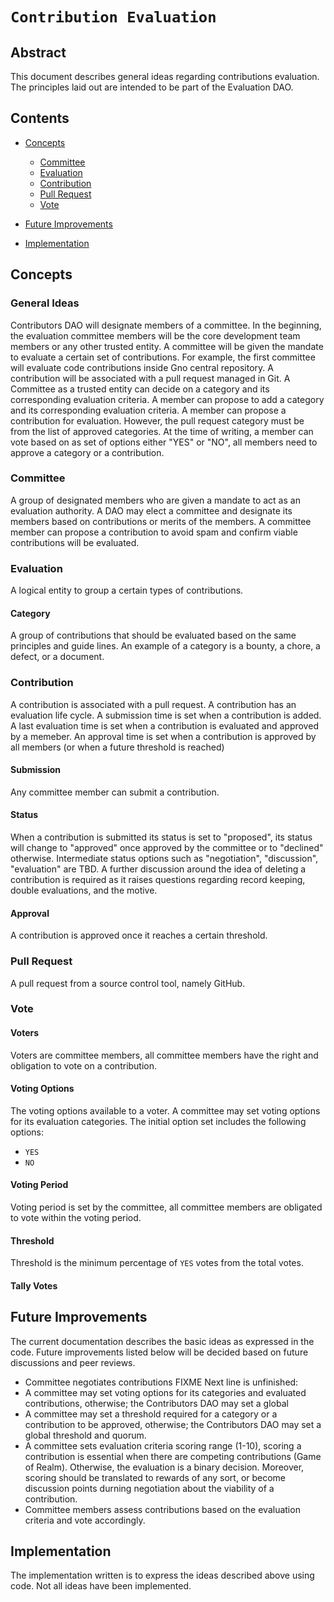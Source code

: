 # `Contribution Evaluation`

## Abstract

This document describes general ideas regarding contributions evaluation. The principles laid out are intended to be part of the Evaluation DAO.

## Contents

- [Concepts](#concepts)

  - [Committee](#committee)
  - [Evaluation](#evaluation)
  - [Contribution](#contribution)
  - [Pull Request](#pull-request)
  - [Vote](#vote)

- [Future Improvements](#future-improvements)

- [Implementation](#implementation)

## Concepts

### General Ideas

Contributors DAO will designate members of a committee. In the beginning, the evaluation committee members will be the core development team members or any other trusted entity.
A committee will be given the mandate to evaluate a certain set of contributions.
For example, the first committee will evaluate code contributions inside Gno central repository.
A contribution will be associated with a pull request managed in Git.
A Committee as a trusted entity can decide on a category and its corresponding evaluation criteria.
A member can propose to add a category and its corresponding evaluation criteria.
A member can propose a contribution for evaluation. However, the pull request category must be from the list of approved categories.
At the time of writing, a member can vote based on as set of options either "YES" or "NO", all members need to approve a category or a contribution.

### Committee

A group of designated members who are given a mandate to act as an evaluation authority.
A DAO may elect a committee and designate its members based on contributions or merits of the members.
A committee member can propose a contribution to avoid spam and confirm viable contributions will be evaluated.

### Evaluation

A logical entity to group a certain types of contributions.

#### Category

A group of contributions that should be evaluated based on the same principles and guide lines.
An example of a category is a bounty, a chore, a defect, or a document.

### Contribution

A contribution is associated with a pull request.
A contribution has an evaluation life cycle.
A submission time is set when a contribution is added.
A last evaluation time is set when a contribution is evaluated and approved by a memeber.
An approval time is set when a contribution is approved by all members (or when a future threshold is reached)

#### Submission

Any committee member can submit a contribution.

#### Status

When a contribution is submitted its status is set to "proposed", its status will change to "approved" once approved by the committee or to "declined" otherwise.
Intermediate status options such as "negotiation", "discussion", "evaluation" are TBD.
A further discussion around the idea of deleting a contribution is required as it raises questions regarding record keeping, double evaluations, and the motive.

#### Approval

A contribution is approved once it reaches a certain threshold.

### Pull Request

A pull request from a source control tool, namely GitHub.

### Vote

#### Voters

Voters are committee members, all committee members have the right and obligation to vote on a contribution.

#### Voting Options

The voting options available to a voter.
A committee may set voting options for its evaluation categories.
The initial option set includes the following options:

- `YES`
- `NO`

#### Voting Period

Voting period is set by the committee, all committee members are obligated to vote within the voting period.

#### Threshold

Threshold is the minimum percentage of `YES` votes from the total votes.

#### Tally Votes

## Future Improvements

The current documentation describes the basic ideas as expressed in the code.
Future improvements listed below will be decided based on future discussions and peer reviews.

- Committee negotiates contributions
FIXME Next line is unfinished:
- A committee may set voting options for its categories and evaluated contributions, otherwise; the Contributors DAO may set a global
- A committee may set a threshold required for a category or a contribution to be approved, otherwise; the Contributors DAO may set a global threshold and quorum.
- A committee sets evaluation criteria scoring range (1-10), scoring a contribution is essential when there are competing contributions (Game of Realm). Otherwise, the evaluation is a binary decision. Moreover, scoring should be translated to rewards of any sort, or become discussion points durning negotiation about the viability of a contribution.
- Committee members assess contributions based on the evaluation criteria and vote accordingly.

## Implementation

The implementation written is to express the ideas described above using code. Not all ideas have been implemented.
